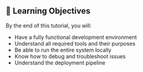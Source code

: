 ## 🎯 Learning Objectives

By the end of this tutorial, you will:

- Have a fully functional development environment
- Understand all required tools and their purposes
- Be able to run the entire system locally
- Know how to debug and troubleshoot issues
- Understand the deployment pipeline
